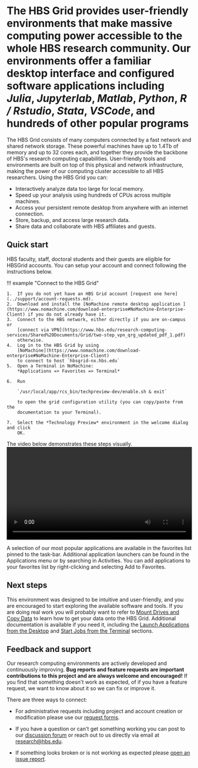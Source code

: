 # The HBS Grid provides user-friendly environments that make massive computing power accessible to the whole HBS research community. Our environments offer a **familiar desktop interface** and **configured software applications** including *Julia*, *Jupyterlab*, *Matlab*, *Python*, *R / Rstudio*, *Stata*, *VSCode*, and hundreds of other popular programs

The HBS Grid consists of many computers connected by a fast
network and shared network storage. These powerful machines have up to 1.4Tb of
memory and up to 32 cores each, and together they provide the backbone
of HBS's research computing capabilities. User-friendly tools and environments
are built on top of this physical and network infrastructure,
making the power of our computing cluster accessible to all HBS researchers.
Using the HBS Grid you can:

- Interactively analyze data too large for local memory.
- Speed up your analysis using hundreds of CPUs across multiple machines.
- Access your persistent remote desktop from anywhere with an internet connection.
- Store, backup, and access large research data.
- Share data and collaborate with HBS affiliates and guests.

## Quick start

HBS faculty, staff, doctoral students and their guests are eligible for HBSGrid accounts.
You can setup your account and connect following the instructions below.

!!! example "Connect to the HBS Grid"

    1.  If you do not yet have an HBS Grid account [request one here](../support/account-requests.md).
    2.  Download and install the [NoMachine remote desktop application ](https://www.nomachine.com/download-enterprise#NoMachine-Enterprise-Client) if you do not already have it.
    3.  Connect to the HBS network, either directly if you are on-campus or
        [connect via VPN](https://www.hbs.edu/research-computing-services/Shared%20Documents/Grid/two-step_vpn_qrg_updated_pdf_1.pdf)
        otherwise.
    4.  Log in to the HBS Grid by using
        [NoMachine](https://www.nomachine.com/download-enterprise#NoMachine-Enterprise-Client)
        to connect to host `hbsgrid-nx.hbs.edu`
    5.  Open a Terminal in NoMachine:
        *Applications => Favorites => Terminal*
     
    6.  Run
     
        `/usr/local/app/rcs_bin/techpreview-dev/enable.sh & exit`
     
        to open the grid configuration utility (you can copy/paste from the
        documentation to your Terminal).
     
    7.  Select the *Technology Preview* environment in the welcome dialog and click
        OK.


The video below demonstrates these steps visually.
<video width="100%" controls>
  <source src="../media/enable.mp4" type="video/mp4">
Your browser does not support the video tag.
</video> 

A selection of our most popular applications are available in the favorites list
pinned to the task-bar. Additional application launchers can be found in the
Applications menu or by searching in Activities. You can add applications to
your favorites list by right-clicking and selecting Add to Favorites.

## Next steps

This environment was designed to be intuitive and user-friendly, and
you are encouraged to start exploring the available software and tools. If you
are doing real work you will probably want to refer to [Mount Drives and Copy
Data](syncfiles.md) to learn how to get your data onto the HBS Grid. Additional
documentation is available if you need it, including the [Launch
Applications from the Desktop](menulaunch.md) and [Start Jobs from the
Terminal](commandline.md) sections.

## Feedback and support

Our research computing environments are actively developed and
continuously improving. **Bug reports and feature requests are important
contributions to this project and are always welcome and encouraged!**
If you find that something doesn't work as expected, of if you have a
feature request, we want to know about it so we can fix or
improve it. 

There are three ways to connect:

- For administrative requests including project and account creation or modification 
please use our [request forms](../support/account-requests/).

- If you have a question or can't get something working you can post
to our [discussion
forum](https://github.com/hbs-rcs/hbsgrid-docs/discussions) or reach
out to us directly via email at
[research@hbs.edu](mailto:research@hbs.edu).

- If something looks broken or is not working as expected please 
[open an issue report](https://github.com/hbs-rcs/hbsgrid-docs/issues).
